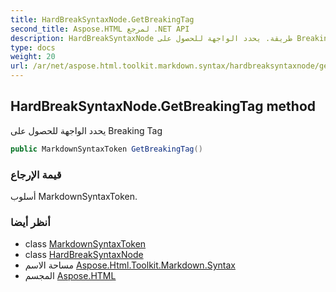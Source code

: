 ```yaml
---
title: HardBreakSyntaxNode.GetBreakingTag
second_title: Aspose.HTML لمرجع .NET API
description: HardBreakSyntaxNode طريقة. يحدد الواجهة للحصول على Breaking Tag
type: docs
weight: 20
url: /ar/net/aspose.html.toolkit.markdown.syntax/hardbreaksyntaxnode/getbreakingtag/
---
```

## HardBreakSyntaxNode.GetBreakingTag method

يحدد الواجهة للحصول على Breaking Tag

```csharp
public MarkdownSyntaxToken GetBreakingTag()
```

### قيمة الإرجاع

أسلوب MarkdownSyntaxToken.

### أنظر أيضا

* class [MarkdownSyntaxToken](../../markdownsyntaxtoken/)
* class [HardBreakSyntaxNode](../)
* مساحة الاسم [Aspose.Html.Toolkit.Markdown.Syntax](../../hardbreaksyntaxnode/)
* المجسم [Aspose.HTML](../../../)


